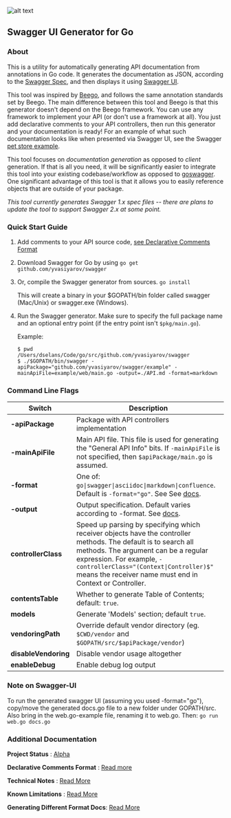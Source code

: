 
![alt text]( https://s3.amazonaws.com/tw-chat/attach/579528d6e2f2c2aebfe7f957e4572ca0/1.png  "Logo Title Text 1")


## Swagger UI Generator for Go



### About

This is a utility for automatically generating API documentation from annotations in Go code. It generates the documentation as JSON, according to the [Swagger Spec](https://github.com/wordnik/swagger-spec), and then displays it using [Swagger UI](https://github.com/swagger-api/swagger-ui).

This tool was inspired by [Beego](http://beego.me/docs/advantage/docs.md), and follows the same annotation standards set by Beego.
The main difference between this tool and Beego is that this generator doesn't depend on the Beego framework. You can use any framework to implement your API (or don't use a framework at all). You just add declarative comments to your API controllers, then run this generator and your documentation is ready! For an example of what such documentation looks like when presented via Swagger UI, see the Swagger [pet store example](http://petstore.swagger.wordnik.com/).

This tool focuses on _documentation generation_ as opposed to _client_ generation. If that is all you need, it will be significantly easier to integrate this tool into your existing codebase/workflow as opposed to [goswagger](https://goswagger.io/). One significant advantage of this tool is that it allows you to easily reference objects that are outside of your package.

_This tool currently generates Swagger 1.x spec files -- there are plans to update the tool to support Swagger 2.x at some point._

### Quick Start Guide

1. Add comments to your API source code, [see Declarative Comments Format ](https://github.com/yvasiyarov/swagger/wiki/Declarative-Comments-Format)

2. Download Swagger for Go by using ```go get github.com/yvasiyarov/swagger```

3. Or, compile the Swagger generator from sources.
    `go install`

    This will create a binary in your $GOPATH/bin folder called swagger (Mac/Unix) or swagger.exe (Windows).

4. Run the Swagger generator.
    Make sure to specify the full package name and an optional entry point (if the entry point isn't `$pkg/main.go`).

    Example:
    
    ```
    $ pwd
    /Users/dselans/Code/go/src/github.com/yvasiyarov/swagger
    $ ./$GOPATH/bin/swagger -apiPackage="github.com/yvasiyarov/swagger/example" -mainApiFile=example/web/main.go -output=./API.md -format=markdown
    ```
    
### Command Line Flags
|  Switch  |  Description   |
|------------------|---------------------------|    
| **-apiPackage**  | Package with API controllers implementation |
| **-mainApiFile** | Main API file. This file is used for generating the "General API Info" bits. If `-mainApiFile` is not specified, then `$apiPackage/main.go` is assumed. | 
| **-format**      | One of: `go\|swagger\|asciidoc\|markdown\|confluence`. Default is `-format="go"`. See See [docs](https://github.com/yvasiyarov/swagger/wiki/Generate-Different-Formats). |
| **-output**     | Output specification. Default varies according to -format. See [docs](https://github.com/yvasiyarov/swagger/wiki/Generate-Different-Formats). |
| **controllerClass**  | Speed up parsing by specifying which receiver objects have the controller methods. The default is to search all methods. The argument can be a regular expression. For example, `-controllerClass="(Context\|Controller)$"` means the receiver name must end in Context or Controller. |
| **contentsTable**     | Whether to generate Table of Contents; default: `true`. |
| **models**       | Generate 'Models' section; default `true`. |
| **vendoringPath** | Override default vendor directory (eg. `$CWD/vendor` and `$GOPATH/src/$apiPackage/vendor`) |
| **disableVendoring** | Disable vendor usage altogether | 
| **enableDebug** | Enable debug log output |

### Note on Swagger-UI

To run the generated swagger UI (assuming you used -format="go"), copy/move the generated docs.go file to a new folder under GOPATH/src. Also bring in the web.go-example file, renaming it to web.go. Then: `go run web.go docs.go`

### Additional Documentation

**Project Status** : [Alpha](https://github.com/yvasiyarov/swagger/wiki/Declarative-Comments-Format)

**Declarative Comments Format** : [Read more ](https://github.com/yvasiyarov/swagger/wiki/Declarative-Comments-Format)

**Technical Notes** : [Read More](https://github.com/yvasiyarov/swagger/wiki/Technical-Notes)

**Known Limitations** : [Read More](https://github.com/yvasiyarov/swagger/wiki/Known-Limitations)
    
 **Generating Different Format Docs**: [Read More](https://github.com/yvasiyarov/swagger/wiki/Generate-Different-Formats)
